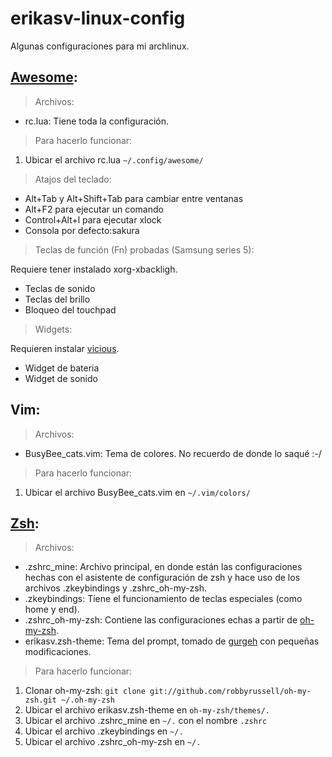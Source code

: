 erikasv-linux-config
====================

Algunas configuraciones para mi archlinux.

<a href="http://awesome.naquadah.org/" target="_blank">Awesome</a>:
-------------------------------------------------------------------
> Archivos:

- rc.lua: Tiene toda la configuración.

> Para hacerlo funcionar:

1. Ubicar el archivo rc.lua ```~/.config/awesome/```

> Atajos del teclado:

- Alt+Tab y Alt+Shift+Tab para cambiar entre ventanas
- Alt+F2 para ejecutar un comando
- Control+Alt+l para ejecutar xlock
- Consola por defecto:sakura

> Teclas de función (Fn) probadas (Samsung series 5):

Requiere tener instalado xorg-xbackligh.
- Teclas de sonido
- Teclas del brillo
- Bloqueo del touchpad

> Widgets:

Requieren instalar <a href="http://awesome.naquadah.org/wiki/Vicious" target="_blank">vicious</a>.
- Widget de bateria
- Widget de sonido

Vim:
----
> Archivos:

- BusyBee_cats.vim: Tema de colores. No recuerdo de donde lo saqué :-/

> Para hacerlo funcionar:

1. Ubicar el archivo BusyBee_cats.vim en ```~/.vim/colors/```

<a href="https://wiki.archlinux.org/index.php/Zsh" target="_blank">Zsh</a>:
---------------------------------------------------------------------------
> Archivos:

- .zshrc\_mine: Archivo principal, en donde están las configuraciones hechas con el asistente de configuración de zsh y hace uso de los archivos .zkeybindings y .zshrc_oh-my-zsh.
- .zkeybindings: Tiene el funcionamiento de teclas especiales (como home y end).
- .zshrc\_oh-my-zsh: Contiene las configuraciones echas a partir de <a href="https://github.com/robbyrussell/oh-my-zsh" target="_blank">oh-my-zsh</a>.
- erikasv.zsh-theme: Tema del prompt, tomado de <a href="https://github.com/gurgeh/oh-my-zsh/blob/master/themes/gurgeh.zsh-theme" target="_blank">gurgeh</a> con pequeñas modificaciones.

> Para hacerlo funcionar:

1. Clonar oh-my-zsh: ```git clone git://github.com/robbyrussell/oh-my-zsh.git ~/.oh-my-zsh```
2. Ubicar el archivo erikasv.zsh-theme en ```oh-my-zsh/themes/.```
3. Ubicar el archivo .zshrc\_mine en ```~/.``` con el nombre ```.zshrc```
4. Ubicar el archivo .zkeybindings en ```~/.```
5. Ubicar el archivo .zshrc\_oh-my-zsh en ```~/.```

